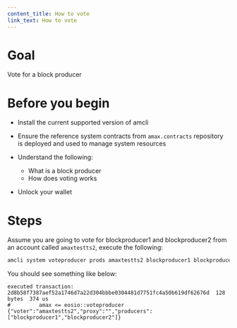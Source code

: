 ```yaml
---
content_title: How to vote
link_text: How to vote
---
```


# Goal

Vote for a block producer

# Before you begin

* Install the current supported version of amcli

* Ensure the reference system contracts from `amax.contracts` repository is deployed and used to manage system resources

* Understand the following:
  * What is a block producer
  * How does voting works

* Unlock your wallet

# Steps

Assume you are going to vote for blockproducer1 and blockproducer2 from an account called `amaxtestts2`, execute the following:

```bash
amcli system voteproducer prods amaxtestts2 blockproducer1 blockproducer2
```

You should see something like below:

```console
executed transaction: 2d8b58f7387aef52a1746d7a22d304bbbe0304481d7751fc4a50b619df62676d  128 bytes  374 us
#         amax <= eosio::voteproducer          {"voter":"amaxtestts2","proxy":"","producers":["blockproducer1","blockproducer2"]}
```